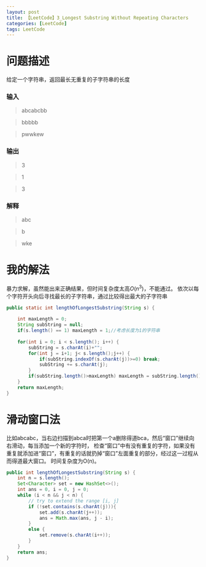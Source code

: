 ```yaml
---
layout: post
title: 【LeetCode】3_Longest Substring Without Repeating Characters
categories: [LeetCode]
tags: LeetCode
---
```


# 问题描述

给定一个字符串，返回最长无重复的子字符串的长度

### 输入 
> abcabcbb

> bbbbb

> pwwkew

### 输出

> 3

> 1

> 3

### 解释

> abc

> b

> wke

# 我的解法

暴力求解，虽然能出来正确结果，但时间复杂度太高$O(n^3)$，不能通过。
依次以每个字符开头向后寻找最长的子字符串，通过比较得出最大的子字符串

```java
public static int lengthOfLongestSubstring(String s) {
		
	int maxLength = 0;
	String subString = null;
	if(s.length() == 1) maxLength = 1;//考虑长度为1的字符串
		
	for(int i = 0; i < s.length(); i++) {
		subString = s.charAt(i)+"";
		for(int j = i+1; j< s.length();j++) {
			if(subString.indexOf(s.charAt(j))>=0) break;
			subString += s.charAt(j);
		}
		if(subString.length()>maxLength) maxLength = subString.length();
	}
	return maxLength;
}
```

# 滑动窗口法

比如abcabc，当右边扫描到abca时把第一个a删除得道bca，然后“窗口”继续向右滑动，每当添加一个新的字符时，
检查“窗口”中有没有重复的字符，如果没有重复就添加进“窗口”，有重复的话就扔掉“窗口”左面重复的部分，经过这一过程从而得道最大窗口。
时间复杂度为O(n)。
```java
public int lengthOfLongestSubstring(String s) {
	int n = s.length();
	Set<Character> set = new HashSet<>();
	int ans = 0, i = 0, j = 0;
	while (i < n && j < n) {
		// try to extend the range [i, j]
		if (!set.contains(s.charAt(j))){
			set.add(s.charAt(j++));
			ans = Math.max(ans, j - i);
		}
		else {
			set.remove(s.charAt(i++));
		}
	}
	return ans;
}
```
